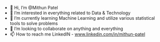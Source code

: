 - 👋 Hi, I’m @Mithun Patel
- 👀 I’m interested in everything related to Data & Technology
- 🌱 I’m currently learning Machine Learning and utilize various statistical tools to solve problems
- 💞️ I’m looking to collaborate on anything and everything
- 📫 How to reach me LinkedIN  - www.linkedin.com/in/mithun-patel

<!---
Mithunvpatel/Mithunvpatel is a ✨ special ✨ repository because its `README.md` (this file) appears on your GitHub profile.
You can click the Preview link to take a look at your changes.
--->
